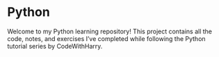 # Python
Welcome to my Python learning repository! This project contains all the code, notes, and exercises I’ve completed while following the Python tutorial series by CodeWithHarry. 

